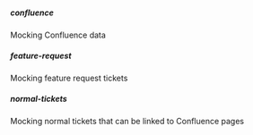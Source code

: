 ##### confluence
Mocking Confluence data

##### feature-request
Mocking feature request tickets

##### normal-tickets
Mocking normal tickets that can be linked to Confluence pages